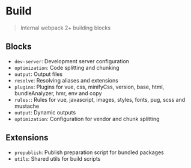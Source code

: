# Build

> Internal webpack 2+ building blocks

## Blocks

- `dev-server`: Development server configuration
- `optimization`: Code splitting and chunking
- `output`: Output files
- `resolve`: Resolving aliases and extensions
- `plugins`: Plugins for vue, css, minifyCss, version, base, html, bundleAnalyzer, hmr, env and copy
- `rules:`: Rules for vue, javascript, images, styles, fonts, pug, scss and mustache
- `output`: Dynamic outputs
- `optimization`: Configuration for vendor and chunk splitting

## Extensions

- `prepublish`: Publish preparation script for bundled packages
- `utils`: Shared utils for build scripts
